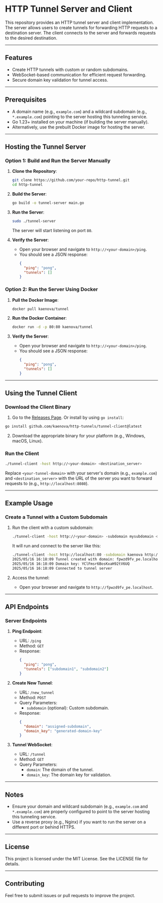 # HTTP Tunnel Server and Client

This repository provides an HTTP tunnel server and client implementation. The server allows users to create tunnels for forwarding HTTP requests to a destination server. The client connects to the server and forwards requests to the desired destination.

---

## Features

- Create HTTP tunnels with custom or random subdomains.
- WebSocket-based communication for efficient request forwarding.
- Secure domain key validation for tunnel access.

---

## Prerequisites

- A domain name (e.g., `example.com`) and a wildcard subdomain (e.g., `*.example.com`) pointing to the server hosting this tunneling service.
- Go 1.23+ installed on your machine (if building the server manually).
- Alternatively, use the prebuilt Docker image for hosting the server.

---

## Hosting the Tunnel Server

### Option 1: Build and Run the Server Manually

1. **Clone the Repository**:
   ```bash
   git clone https://github.com/your-repo/http-tunnel.git
   cd http-tunnel
   ```

2. **Build the Server**:
   ```bash
   go build -o tunnel-server main.go
   ```

3. **Run the Server**:
   ```bash
   sudo ./tunnel-server
   ```
   The server will start listening on port `80`.

4. **Verify the Server**:
   - Open your browser and navigate to `http://<your-domain>/ping`.
   - You should see a JSON response:
     ```json
     {
       "ping": "pong",
       "tunnels": []
     }
     ```

### Option 2: Run the Server Using Docker

1. **Pull the Docker Image**:
   ```bash
   docker pull kaenova/tunnel
   ```

2. **Run the Docker Container**:
   ```bash
   docker run -d -p 80:80 kaenova/tunnel
   ```

3. **Verify the Server**:
   - Open your browser and navigate to `http://<your-domain>/ping`.
   - You should see a JSON response:
     ```json
     {
       "ping": "pong",
       "tunnels": []
     }
     ```

---

## Using the Tunnel Client

### Download the Client Binary

1. Go to the [Releases Page](https://github.com/kaenova/http-tunnels/releases). Or install by using `go install`:
  ```bash
  go install github.com/kaenova/http-tunnels/tunnel-client@latest
  ```
2. Download the appropriate binary for your platform (e.g., Windows, macOS, Linux).

### Run the Client

```bash
./tunnel-client -host http://<your-domain> <destination_server>
```
Replace `<your-tunnel-domain>` with your server's domain (e.g., `example.com`) and `<destination_server>` with the URL of the server you want to forward requests to (e.g., `http://localhost:8080`).

---

## Example Usage

### Create a Tunnel with a Custom Subdomain

1. Run the client with a custom subdomain:
   ```bash
   ./tunnel-client -host http://<your-domain> -subdomain mysubdomain <destination_server>
   ```

   It will run and connect to the server like this:
    ```bash
    ./tunnel-client -host http://localhost:80 -subdomain kaenova http://localhost:5500
    2025/05/16 16:18:09 Tunnel created with domain: fpwzd9fv_pe.localhost:80
    2025/05/16 16:18:09 Domain key: YClFmsr6BosKxaH92tV6UQ
    2025/05/16 16:18:09 Connected to tunnel server
    ```

2. Access the tunnel:
   - Open your browser and navigate to `http://fpwzd9fv_pe.localhost`.

---

## API Endpoints

### Server Endpoints

1. **Ping Endpoint**:
   - URL: `/ping`
   - Method: `GET`
   - Response:
     ```json
     {
       "ping": "pong",
       "tunnels": ["subdomain1", "subdomain2"]
     }
     ```

2. **Create New Tunnel**:
   - URL: `/new_tunnel`
   - Method: `POST`
   - Query Parameters:
     - `subdomain` (optional): Custom subdomain.
   - Response:
     ```json
     {
       "domain": "assigned-subdomain",
       "domain_key": "generated-domain-key"
     }
     ```

3. **Tunnel WebSocket**:
   - URL: `/tunnel`
   - Method: `GET`
   - Query Parameters:
     - `domain`: The domain of the tunnel.
     - `domain_key`: The domain key for validation.

---

## Notes

- Ensure your domain and wildcard subdomain (e.g., `example.com` and `*.example.com`) are properly configured to point to the server hosting this tunneling service.
- Use a reverse proxy (e.g., Nginx) if you want to run the server on a different port or behind HTTPS.

---

## License

This project is licensed under the MIT License. See the LICENSE file for details.

---

## Contributing

Feel free to submit issues or pull requests to improve the project.